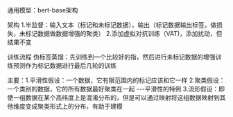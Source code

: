 通用模型：bert-base架构

架构
1.半监督：输入文本（标记和未标记数据），输出（标记数据输出标签，做损失，未标记数据做数据增强的聚类）
2.添加虚拟对抗训练（VAT)，添加扰动，但结果不变

训练流程
伪标签蒸馏：先训练到一个比较好的指，然后进行未标记数据的增强训练预测作为标记数据进行最后几轮的训练

主要：1.平滑性假设：一个数据，它有限范围内的标记应该和它一样
2.聚类假设：一个类别的数据，它的所有数据最好聚类在一起 ---平滑性的特例
3.流形假设：即使一组数据在某个高纬度上是混淆分布的，但是可以通过映射将这组数据映射到其他维度变成聚类形式上的分布，有助于建模

